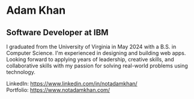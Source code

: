 # Adam Khan
## Software Developer at IBM
I graduated from the University of Virginia in May 2024 with a B.S. in Computer Science. I'm experienced in designing and building web apps. Looking forward to applying years of leadership, creative skills, and collaborative skills with my passion for solving real-world problems using technology.  

LinkedIn: https://www.linkedin.com/in/notadamkhan/  
Portfolio: https://www.notadamkhan.com/
